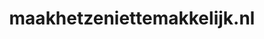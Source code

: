 ---
layout: post
title:  "maakhetzeniettemakkelijk.nl"
internal_url:  "/data/maakhetzeniettemakkelijk.nl.html"
categories: dutchgov
---